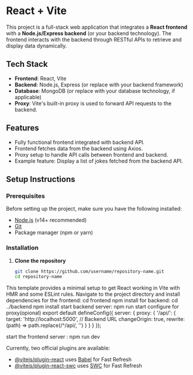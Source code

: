# React + Vite

This project is a full-stack web application that integrates a **React frontend** with a **Node.js/Express backend** (or your backend technology). The frontend interacts with the backend through RESTful APIs to retrieve and display data dynamically.

## Tech Stack
- **Frontend**: React, Vite
- **Backend**: Node.js, Express (or replace with your backend framework)
- **Database**: MongoDB (or replace with your database technology, if applicable)
- **Proxy**: Vite's built-in proxy is used to forward API requests to the backend.

## Features
- Fully functional frontend integrated with backend API.
- Frontend fetches data from the backend using Axios.
- Proxy setup to handle API calls between frontend and backend.
- Example feature: Display a list of jokes fetched from the backend API.

## Setup Instructions

### Prerequisites
Before setting up the project, make sure you have the following installed:
- [Node.js](https://nodejs.org/) (v14+ recommended)
- [Git](https://git-scm.com/)
- Package manager (npm or yarn)

### Installation

1. **Clone the repository**
   ```bash
   git clone https://github.com/username/repository-name.git
   cd repository-name

This template provides a minimal setup to get React working in Vite with HMR and some ESLint rules.
Navigate to the project directory and install dependencies for the frontend:
cd frontend
npm install
for backend:
cd ../backend
npm install
start backend server: npm run start
configure for proxy(opional)
export default defineConfig({
  server: {
    proxy: {
      '/api/': {
        target: 'http://localhost:5000', // Backend URL
        changeOrigin: true,
        rewrite: (path) => path.replace(/^\/api/, '')
      }
    }
  }
});

start the frontend server :
npm run dev

Currently, two official plugins are available:

- [@vitejs/plugin-react](https://github.com/vitejs/vite-plugin-react/blob/main/packages/plugin-react/README.md) uses [Babel](https://babeljs.io/) for Fast Refresh
- [@vitejs/plugin-react-swc](https://github.com/vitejs/vite-plugin-react-swc) uses [SWC](https://swc.rs/) for Fast Refresh
